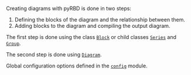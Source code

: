 Creating diagrams with pyRBD is done in two steps:

1. Defining the blocks of the diagram and the relationship between them.
2. Adding blocks to the diagram and compiling the output diagram.

The first step is done using the class [`Block`](block.md#pyrbd.block.Block) or child classes [`Series`](block.md#pyrbd.block.Series) and [`Group`](block.md#pyrbd.block.Group).

The second step is done using [`Diagram`](diagram.md).

Global configuration options defined in the [`config`](config.md) module.

